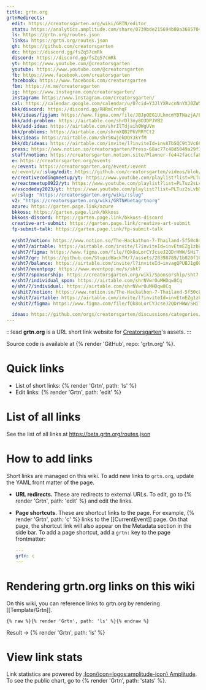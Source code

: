 ```yaml
---
title: grtn.org
grtnRedirects:
  edit: https://creatorsgarten.org/wiki/GRTN/editor
  stats: https://analytics.amplitude.com/share/0739bde215694b80a3685704b0b2e834
  ls: https://grtn.org/routes.json
  links: https://grtn.org/routes.json
  gh: https://github.com/creatorsgarten
  dc: https://discord.gg/fsZq57cmRk
  discord: https://discord.gg/fsZq57cmRk
  yt: https://www.youtube.com/@creatorsgarten
  youtube: https://www.youtube.com/@creatorsgarten
  fb: https://www.facebook.com/creatorsgarten
  facebook: https://www.facebook.com/creatorsgarten
  fbm: https://m.me/creatorsgarten
  ig: https://www.instagram.com/creatorsgarten/
  instagram: https://www.instagram.com/creatorsgarten/
  cal: https://calendar.google.com/calendar/u/0?cid=Y3JlYXRvcnNnYXJ0ZW5AZ21haWwuY29t
  bkk/discord: https://discord.gg/RHRmCrnhqF
  bkk/ideas/figjam: https://www.figma.com/file/JBJpOEG1ULhmcmYBTNazjA/Bangkok-Problems-%26-Ideas?node-id=0%3A1&t=YEDxATvWFfHWIq6m-1
  bkk/add-problem: https://airtable.com/shrDl3ny8O3DPJVB2
  bkk/add-idea: https://airtable.com/shrIlTdjaih0WgUVm
  bkk/problems: https://airtable.com/shrmXQB2PkVRRYCt2
  bkk/ideas: https://airtable.com/shr5KwjekDQYJkYfM
  bkk/db/ideas: https://airtable.com/invite/l?inviteId=invATbSQC9t3Vc6CT&inviteToken=870cbaaff21747f4947139974f75072d1f4d2649d2123bcb6ad0ab36d41c7f55
  press: https://www.notion.so/creatorsgarten/Press-68ac77c48d5849a29f32fae307fad0f1
  staff/notion: https://creatorsgarten.notion.site/Planner-fe442faccfa8414389c67872819ada77
  e: https://creatorsgarten.org/events
  e/:event: https://creatorsgarten.org/event/:event
  e/:event/v/:slug/edit: https://github.com/creatorsgarten/videos/blob/main/data/videos/:event/:slug.md?plain=1
  e/creativecodingmeetup/yt: https://www.youtube.com/playlist?list=PLTuz2sLvbRpy66hP5Cxm9XxSGQBoTULay
  e/reactmeetup0922/yt: https://www.youtube.com/playlist?list=PLTuz2sLvbRpznpYfNIUbUpRyZB9R8198o
  e/vscodeday2023/yt: https://www.youtube.com/playlist?list=PLTuz2sLvbRpxobrOOVPpeW_wGjqRjD8qt
  w/:slug: "https://creatorsgarten.org/wiki/:slug"
  v2: "https://creatorsgarten.org/wiki/GRTN#betagrtnorg"
  azure: https://garten.page.link/azure
  bkkoss: https://garten.page.link/bkkoss
  bkkoss-discord: https://garten.page.link/bkkoss-discord
  creative-art-submit: https://garten.page.link/creative-art-submit
  fp-submit-talk: https://garten.page.link/fp-submit-talk
  
  e/sht7/notion: https://www.notion.so/The-Hackathon-7-Thailand-5f50c8df2af5487f9023ed25735295ef
  e/sht7/airtable: https://airtable.com/invite/l?inviteId=invEtmEZg1zb8id9W&inviteToken=e16dd77b6126bd3f558db81a2320c79dddecd50473323438d0110bf03d24a9a2&utm_medium=email&utm_source=product_team&utm_content=transactional-alerts
  e/sht7/figma: https://www.figma.com/file/fQk8oLorCYJcseJ2QDrHWW/SHiT-7?type=design&node-id=70-124&t=NukhZLgVwtKJiMVT-0
  e/sht7/qr: https://github.com/StupidHackTH/7/assets/28398789/1b020f16-dc66-4e8f-8a18-c3c74068c47e
  e/sht7/balance: https://airtable.com/invite/l?inviteId=invagQPUBJ1gO0xGU&inviteToken=24139c32524c7d2b942331f64b3ff2ba03c16e72a0e3229bd5906dc200100b64&utm_medium=email&utm_source=product_team&utm_content=transactional-alerts
  e/sht7/eventpop: https://www.eventpop.me/s/sht7
  e/sht7/sponsorship: https://creatorsgarten.org/wiki/Sponsorship/sht7
  e/sht7/individual_spon: https://airtable.com/shrNVwrOuMHDqw8Cq
  e/sht/7/individual: https://airtable.com/shrNVwrOuMHDqw8Cq
  e/shit7/notion: https://www.notion.so/The-Hackathon-7-Thailand-5f50c8df2af5487f9023ed25735295ef
  e/shit7/airtable: https://airtable.com/invite/l?inviteId=invEtmEZg1zb8id9W&inviteToken=e16dd77b6126bd3f558db81a2320c79dddecd50473323438d0110bf03d24a9a2&utm_medium=email&utm_source=product_team&utm_content=transactional-alerts
  e/shit7/figma: https://www.figma.com/file/fQk8oLorCYJcseJ2QDrHWW/SHiT-7?type=design&node-id=70-124&t=NukhZLgVwtKJiMVT-0

  ideas: https://github.com/orgs/creatorsgarten/discussions/categories/event-ideas
---
```


:::lead
**grtn.org** is a URL short link website for [Creatorsgarten](https://creatorsgarten.org)'s assets.
:::

Source code is available at {% render 'GitHub', repo: 'grtn.org' %}.

# Quick links

- List of short links: {% render 'Grtn', path: 'ls' %}
- Edit links: {% render 'Grtn', path: 'edit' %}

# List of all links

See the list of all links at <https://beta.grtn.org/routes.json>

# How to add links

Short links are managed on this wiki. To add new links to `grtn.org`, update the YAML front matter of the page.

- **URL redirects.** These are redirects to external URLs. To edit, go to {% render 'Grtn', path: 'edit' %} and edit the links.

- **Page shortcuts.** These are shortcut links to the page. For example, {% render 'Grtn', path: 'c' %} links to the [[CurrentEvent]] page. On that page, the shortcut link will also appear on the Metadata section in the side bar. To add a page shortcut, add a `grtn:` key to the page frontmatter:

  ```yaml
  ---
  grtn: c
  ---
  ```

# Rendering grtn.org links on this wiki

On this wiki, you can reference links to grtn.org by rendering [[Template/Grtn]].

```
{% raw %}{% render 'Grtn', path: 'ls' %}{% endraw %}
```

Result &rarr; {% render 'Grtn', path: 'ls' %}

# View link stats

Link statistics are powered by [:Icon{icon=logos:amplitude-icon} Amplitude](https://amplitude.com/).
To see the public chart, go to {% render 'Grtn', path: 'stats' %}.
